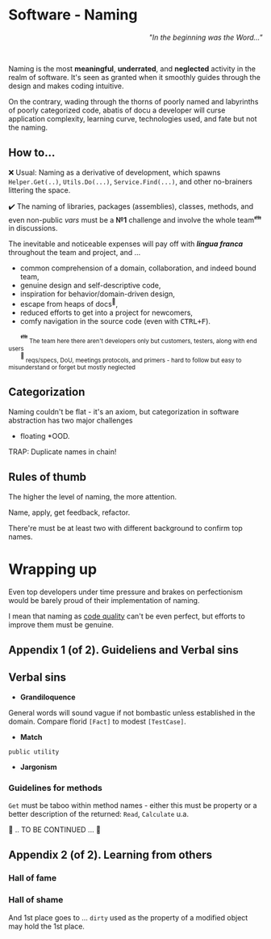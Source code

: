 # Software - Naming 
<p dir="rtl"><i>"...In the beginning was the Word"</div></i></p><br/>

 
Naming is the most **meaningful**, **underrated**, and **neglected** activity in the realm of software. It's seen as granted when it smoothly guides through the design and makes coding intuitive. 

On the contrary, wading through the thorns of poorly named and labyrinths of poorly categorized code, abatis of docu a developer will curse application complexity, learning curve, technologies used, and fate but not the naming.

## How to...

:x: Usual: Naming as a derivative of development, which spawns `Helper.Get(..)`, `Utils.Do(...)`, `Service.Find(...)`, and other no-brainers littering the space.

✔️ The naming of libraries, packages (assemblies), classes, methods, and even non-public _vars_ must be a **№1** challenge and involve the whole team<sup>:family:</sup> in discussions. 

The inevitable and noticeable expenses will pay off with ***lingua franca*** throughout the team and project, and ...
  
+ common comprehension of a domain, collaboration, and indeed bound team,
+ genuine design and self-descriptive code,
+ inspiration for behavior/domain-driven design,
+ escape from heaps of docs<sup>📒</sup>,
+ reduced efforts to get into a project for newcomers,
+ comfy navigation in the source code (even with <kbd>CTRL+F</kbd>).

&nbsp;&nbsp;&nbsp;&nbsp;&nbsp;&nbsp;<sup>:family:</sup><sub> The team here there aren't developers only but customers, testers, along with end users</sub>\
&nbsp;&nbsp;&nbsp;&nbsp;&nbsp;&nbsp;<sup>📒</sup><sub> reqs/specs, DoU, meetings protocols, and primers - hard to follow but easy to misunderstand or forget but mostly neglected</sub>

## Categorization

Naming couldn't be flat - it's an axiom, but categorization in software abstraction has two major challenges

* floating
*OOD.

TRAP: Duplicate names in chain!

## Rules of thumb

The higher the level of naming, the more attention.

Name, apply, get feedback, refactor.

There're must be at least two with different background to confirm top names.

# Wrapping up

Even top developers under time pressure and brakes on perfectionism would be barely proud of their implementation of naming.

I mean that naming as [code quality](code-quality.md) can't be even perfect, but efforts to improve them must be genuine.

## Appendix 1 (of 2). Guideliens and Verbal sins 

## Verbal sins

- **Grandiloquence** 

General words will sound vague if not bombastic unless established in the domain. Compare florid `[Fact]` to modest `[TestCase]`. 

- **Match** 

`public utility`

- **Jargonism**

### Guidelines for methods

`Get` must be taboo within method names - either this must be property or a better description of the returned: `Read`, `Calculate` u.a.

🚧 .. TO BE CONTINUED ... 🚧

## Appendix 2 (of 2). Learning from others

### Hall of fame

### Hall of shame

And 1st place goes to ... `dirty` used as the property of a modified object may hold the 1st place.
